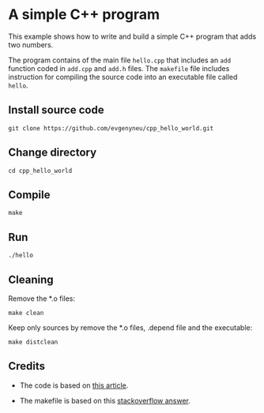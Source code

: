 # A simple C++ program

This example shows how to write and build a simple C++ program that adds two numbers.

The program contains of the main file `hello.cpp` that includes an `add` function coded in `add.cpp` and `add.h` files. The `makefile` file includes instruction for compiling the source code into an executable file called `hello`.


## Install source code


```
git clone https://github.com/evgenyneu/cpp_hello_world.git
```

## Change directory

```
cd cpp_hello_world
```


## Compile

```
make
```

## Run


```
./hello
```

## Cleaning

Remove the *.o files:

```
make clean
```

Keep only sources by remove the *.o files, .depend file and the executable:


```
make distclean
```


## Credits

* The code is based on [this article](https://www.learncpp.com/cpp-tutorial/19-header-files/).

* The makefile is based on this [stackoverflow answer](https://stackoverflow.com/a/2481326/297131).
